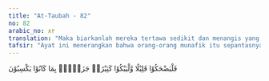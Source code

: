 ```yaml
---
title: "At-Taubah - 82"
no: 82
arabic_no: ٨٢
translation: "Maka biarkanlah mereka tertawa sedikit dan menangis yang banyak, sebagai balasan terhadap apa yang selalu mereka perbuat."
tafsir: "Ayat ini menerangkan bahwa orang-orang munafik itu sepantasnya lebih banyak menangis daripada tertawa memikirkan nasib dan dosa mereka di dunia dan di akhirat karena mereka akan menerima azab yang pedih, sesuai dengan perbuatan mereka di dunia. Di dunia mereka mendapat kehinaan dan kerugian karena perbuatan mereka sendiri, yaitu menghina dan mengejek orang-orang mukmin, membuat propaganda busuk untuk menghalang-halangi orang Islam dan mematahkan semangat perjuangan. Sedang di akhirat nanti membawa dosa yang banyak dan tidak dapat ampunan dari Allah swt. Hal ini sesuai pula dengan sabda Rasulullah yang ditujukan kepada orang-orang mukmin.\n\nTelah bersabda Rasullah saw:\n\nJika kamu ketahui apa-apa yang aku ketahui, niscaya kamu akan sedikit tertawa dan banyak menangis, meluaskan kemunafikan dan lenyapnya amanat, dicabutnya rahmat, orang yang jujur dituduh dan orang yang curang dipercayai. Huru-hara mencekam kamu, fitnahpun mencekam keadaan menjadi gelap seperti malam yang gelap gulita. (Riwayat al-hakim dari Abu Hurairah)"
---
```

فَلْيَضْحَكُوْا قَلِيْلًا وَّلْيَبْكُوْا كَثِيْرًاۚ جَزَاۤءًۢ بِمَا كَانُوْا يَكْسِبُوْنَ 